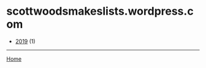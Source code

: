 # scottwoodsmakeslists.wordpress.com

  * [2019](./scottwoodsmakeslists-wordpress-com-2019.md/) (1)
----

[Home](../)

